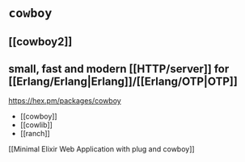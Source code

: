 # `cowboy`
## [[cowboy2]]
## small, fast and modern [[HTTP/server]] for [[Erlang/Erlang|Erlang]]/[[Erlang/OTP|OTP]]

https://hex.pm/packages/cowboy

- [[cowboy]]
- [[cowlib]]
- [[ranch]]

[[Minimal Elixir Web Application with plug and cowboy]]
